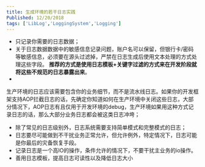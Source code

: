 ```yaml
---
title: 生成环境的若干日志实践
Published: 12/20/2018
tags: ['LibLog','LoggingSystem','Logging']
---
```


- 只记录你需要的日志数据；
- 关于日志数据数据中的敏感信息记录问题，账户名可以保留，但银行卡/密码等敏感信息，必须要在源头过滤掉，严禁在日志生成后使用文本处理的方式处理这些字段。
  **推荐的方式是使用日志模板+关键字过滤的方式来在开发阶段就将这些不规范的日志暴露出来**。
-
生产环境的日志应该需要包含你的业务细节，而不是流水线日志。如果你的开发框架支持AOP拦截日志的话，先确定你知道如何在生产环境中关闭这些日志，大部分情况下，AOP日志有且仅用于开发环境的debug，生产环境如果用这种方式记录日志的话，那么大部分业务日志都会被这类日志冲垮；
- 除了常见的日志级别外，日志系统需要支持简单模式和完整模式的日志；
- 日志要尽可能做到不干扰业务正常允许，但允许例外，特定情况下，日志可能是你最后的灾备恢复手段。
- 记录日志是一个高IO的操作，条件允许的情况下，不要干扰主业务的io操作。
- 善用日志模板，提高日志可读性以及降低日志大小